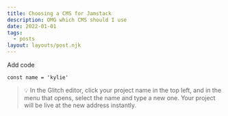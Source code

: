 ```yaml
---
title: Choosing a CMS for Jamstack
description: OMG which CMS should I use
date: 2022-01-01
tags:
  - posts
layout: layouts/post.njk
---
```



Add code
```
const name = 'kylie'
```

> 💡 In the Glitch editor, click your project name in the top left, and in the menu that opens, select the name and type a new one. Your project will be live at the new address instantly.
